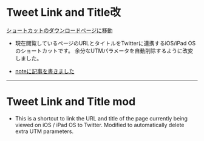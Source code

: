 
# Tweet Link and Title改
[ショートカットのダウンロードページに移動](https://www.icloud.com/shortcuts/261c06ecfcb240ad91b9ad0b025e1179)

+ 現在閲覧しているページのURLとタイトルをTwitterに連携するiOS/iPad OSのショートカットです。
 余分なUTMパラメータを自動削除するように改変しました。

+ [noteに記事を書きました](https://note.com/yoshiteru11/n/nd399c8f5da7c)

---

# Tweet Link and Title mod
+ This is a shortcut to link the URL and title of the page currently being viewed on iOS / iPad OS to Twitter.
 Modified to automatically delete extra UTM parameters.

